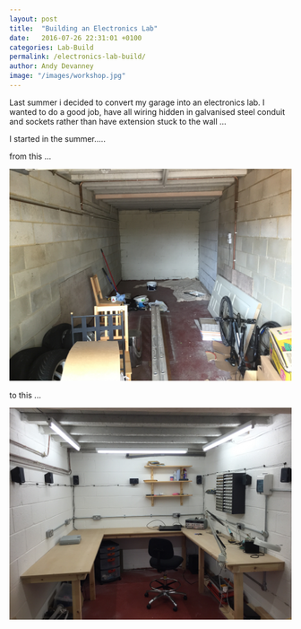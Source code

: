 ```yaml
---
layout: post
title:  "Building an Electronics Lab"
date:   2016-07-26 22:31:01 +0100
categories: Lab-Build
permalink: /electronics-lab-build/
author: Andy Devanney
image: "/images/workshop.jpg"
---
```


Last summer i decided to convert my garage into an electronics lab. I wanted
to do a good job, have all wiring hidden in galvanised steel conduit and sockets
rather than have extension stuck to the wall ...
<!--more-->


I started in the summer.....

from this ...

![My helpful screenshot](/images/garage.jpg)

to this ...

![My helpful screenshot](/images/workshop.jpg)
